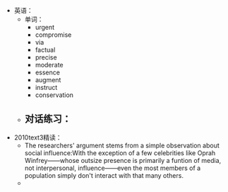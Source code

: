 - 英语：
	- 单词：
		- urgent
		- compromise
		- via
		- factual
		- precise
		- moderate
		- essence
		- augment
		- instruct
		- conservation
	- 对话练习：
		-
- 2010text3精读：
	- The researchers' argument stems from a simple observation about social influence:With the exception of a few celebrities like Oprah Winfrey——whose outsize presence is primarily a funtion of media, not interpersonal, influence——even the most members of a population simply don't interact with that many others.
	-